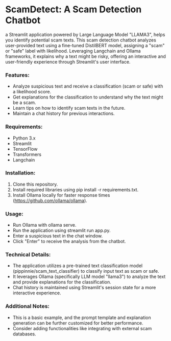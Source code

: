 # ScamDetect: A Scam Detection Chatbot

a Streamlit application powered by Large Language Model "LLAMA3", helps you identify potential scam texts. This scam detection chatbot analyzes user-provided text using a fine-tuned DistilBERT model, assigning a "scam" or "safe" label with likelihood. Leveraging Langchain and Ollama frameworks, it explains why a text might be risky, offering an interactive and user-friendly experience through Streamlit's user interface.

### Features:

- Analyze suspicious text and receive a classification (scam or safe) with a likelihood score.
- Get explanations for the classification to understand why the text might be a scam.
- Learn tips on how to identify scam texts in the future.
- Maintain a chat history for previous interactions.

### Requirements:

- Python 3.x
- Streamlit
- TensorFlow
- Transformers
- Langchain

### Installation:

1. Clone this repository.
2. Install required libraries using pip install -r requirements.txt.
3. Install Ollama locally for faster response times (https://github.com/ollama/ollama).

### Usage:

- Run Ollama with ollama serve.
- Run the application using streamlit run app.py.
- Enter a suspicious text in the chat window.
- Click "Enter" to receive the analysis from the chatbot.

### Technical Details:

- The application utilizes a pre-trained text classification model (pippinnie/scam_text_classifier) to classify input text as scam or safe.
- It leverages Ollama (specifically LLM model "llama3") to analyze the text and provide explanations for the classification.
- Chat history is maintained using Streamlit's session state for a more interactive experience.

### Additional Notes:

- This is a basic example, and the prompt template and explanation generation can be further customized for better performance.
- Consider adding functionalities like integrating with external scam databases.
